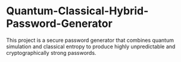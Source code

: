 # Quantum-Classical-Hybrid-Password-Generator
This project is a secure password generator that combines quantum simulation and classical entropy to produce highly unpredictable and cryptographically strong passwords.
